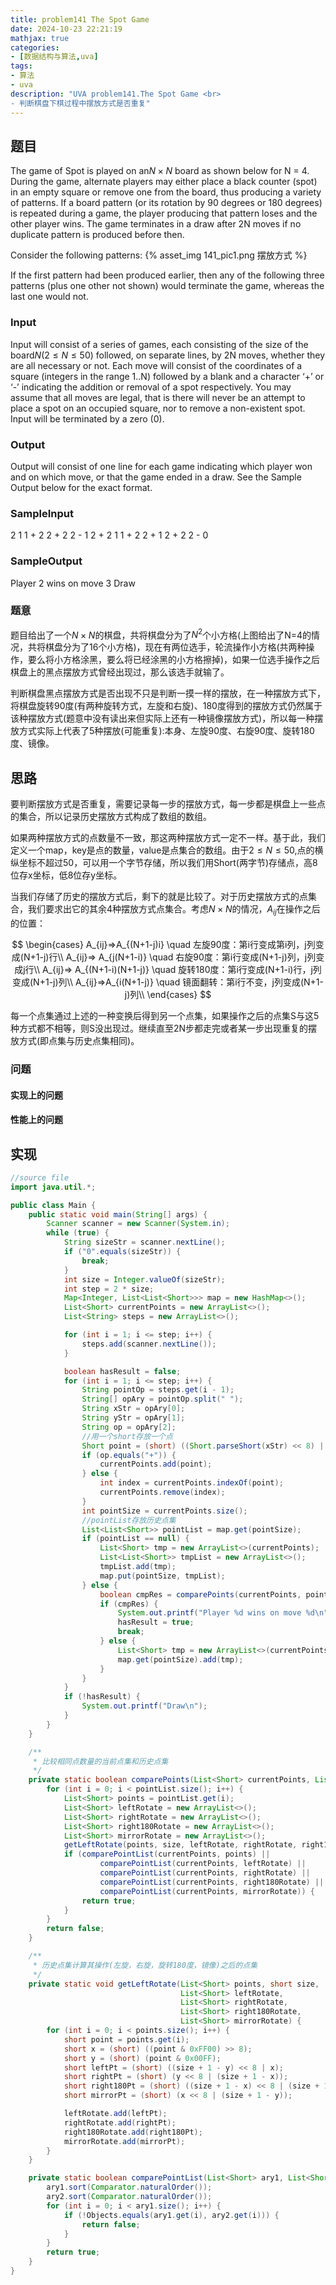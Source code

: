 ```yaml
---
title: problem141 The Spot Game
date: 2024-10-23 22:21:19
mathjax: true
categories:
- [数据结构与算法,uva]
tags:
- 算法
- uva
description: "UVA problem141.The Spot Game <br>
- 判断棋盘下棋过程中摆放方式是否重复"
---
```


## 题目

The game of Spot is played on an$N \times N$ board as shown below for N = 4. During the game, alternate players may either place a black counter (spot) in an empty square or remove one from the board, thus producing a variety of patterns. If a board pattern (or its rotation by 90 degrees or 180 degrees) is repeated during a game, the player producing that pattern loses and the other player wins. The game terminates in a draw after 2N moves if no duplicate pattern is produced before then.

Consider the following patterns:
{% asset_img 141_pic1.png 摆放方式 %}

If the first pattern had been produced earlier, then any of the following three patterns (plus one other not shown) would terminate the game, whereas the last one would not.

### Input

Input will consist of a series of games, each consisting of the size of the board$N(2\leq N \leq 50)$ followed, on separate lines, by 2N moves, whether they are all necessary or not. Each move will consist of the coordinates of a square (integers in the range 1..N) followed by a blank and a character ‘+’ or ‘-’ indicating the addition or removal of a spot respectively. You may assume that all moves are legal, that is there will never be an attempt to place a spot on an occupied square, nor to remove a non-existent spot. Input will be terminated by a zero (0).

### Output

Output will consist of one line for each game indicating which player won and on which move, or that the game ended in a draw. See the Sample Output below for the exact format.

### SampleInput

2
1 1 +
2 2 +
2 2 -
1 2 +
2
1 1 +
2 2 +
1 2 +
2 2 -
0

### SampleOutput

Player 2 wins on move 3
Draw

### 题意

题目给出了一个$N \times N$的棋盘，共将棋盘分为了$N^2$个小方格(上图给出了N=4的情况，共将棋盘分为了16个小方格)，现在有两位选手，轮流操作小方格(共两种操作，要么将小方格涂黑，要么将已经涂黑的小方格擦掉)，如果一位选手操作之后棋盘上的黑点摆放方式曾经出现过，那么该选手就输了。

判断棋盘黑点摆放方式是否出现不只是判断一摸一样的摆放，在一种摆放方式下，将棋盘旋转90度(有两种旋转方式，左旋和右旋)、180度得到的摆放方式仍然属于该种摆放方式(题意中没有读出来但实际上还有一种镜像摆放方式)，所以每一种摆放方式实际上代表了5种摆放(可能重复):本身、左旋90度、右旋90度、旋转180度、镜像。

## 思路

要判断摆放方式是否重复，需要记录每一步的摆放方式，每一步都是棋盘上一些点的集合，所以记录历史摆放方式构成了数组的数组。

如果两种摆放方式的点数量不一致，那这两种摆放方式一定不一样。基于此，我们定义一个map，key是点的数量，value是点集合的数组。由于$2\leq N \leq50$,点的横纵坐标不超过50，可以用一个字节存储，所以我们用Short(两字节)存储点，高8位存x坐标，低8位存y坐标。

当我们存储了历史的摆放方式后，剩下的就是比较了。对于历史摆放方式的点集合，我们要求出它的其余4种摆放方式点集合。考虑$N\times N$的情况，$A_{ij}$在操作之后的位置：

$$
\begin{cases}
A_{ij}=>A_{(N+1-j)i} \quad 左旋90度：第i行变成第i列，j列变成(N+1-j)行\\
A_{ij}=> A_{j(N+1-i)} \quad 右旋90度：第i行变成(N+1-j)列，j列变成j行\\
A_{ij}=> A_{(N+1-i)(N+1-j)} \quad 旋转180度：第i行变成(N+1-i)行，j列变成(N+1-j)列\\
A_{ij}=>A_{i(N+1-j)} \quad 镜面翻转：第i行不变，j列变成(N+1-j)列\\
\end{cases}
$$

每一个点集通过上述的一种变换后得到另一个点集，如果操作之后的点集S与这5种方式都不相等，则S没出现过。继续直至2N步都走完或者某一步出现重复的摆放方式(即点集与历史点集相同)。

### 问题

#### 实现上的问题

#### 性能上的问题

## 实现

```JAVA .{line-numbers}
//source file
import java.util.*;

public class Main {
    public static void main(String[] args) {
        Scanner scanner = new Scanner(System.in);
        while (true) {
            String sizeStr = scanner.nextLine();
            if ("0".equals(sizeStr)) {
                break;
            }
            int size = Integer.valueOf(sizeStr);
            int step = 2 * size;
            Map<Integer, List<List<Short>>> map = new HashMap<>();
            List<Short> currentPoints = new ArrayList<>();
            List<String> steps = new ArrayList<>();

            for (int i = 1; i <= step; i++) {
                steps.add(scanner.nextLine());
            }

            boolean hasResult = false;
            for (int i = 1; i <= step; i++) {
                String pointOp = steps.get(i - 1);
                String[] opAry = pointOp.split(" ");
                String xStr = opAry[0];
                String yStr = opAry[1];
                String op = opAry[2];
                //用一个short存放一个点
                Short point = (short) ((Short.parseShort(xStr) << 8) | Short.parseShort(yStr));
                if (op.equals("+")) {
                    currentPoints.add(point);
                } else {
                    int index = currentPoints.indexOf(point);
                    currentPoints.remove(index);
                }
                int pointSize = currentPoints.size();
                //pointList存放历史点集
                List<List<Short>> pointList = map.get(pointSize);
                if (pointList == null) {
                    List<Short> tmp = new ArrayList<>(currentPoints);
                    List<List<Short>> tmpList = new ArrayList<>();
                    tmpList.add(tmp);
                    map.put(pointSize, tmpList);
                } else {
                    boolean cmpRes = comparePoints(currentPoints, pointList, (short) size);
                    if (cmpRes) {
                        System.out.printf("Player %d wins on move %d\n", i % 2 == 1 ? 2 : 1, i);
                        hasResult = true;
                        break;
                    } else {
                        List<Short> tmp = new ArrayList<>(currentPoints);
                        map.get(pointSize).add(tmp);
                    }
                }
            }
            if (!hasResult) {
                System.out.printf("Draw\n");
            }
        }
    }

    /**
     * 比较相同点数量的当前点集和历史点集
     */
    private static boolean comparePoints(List<Short> currentPoints, List<List<Short>> pointList, short size) {
        for (int i = 0; i < pointList.size(); i++) {
            List<Short> points = pointList.get(i);
            List<Short> leftRotate = new ArrayList<>();
            List<Short> rightRotate = new ArrayList<>();
            List<Short> right180Rotate = new ArrayList<>();
            List<Short> mirrorRotate = new ArrayList<>();
            getLeftRotate(points, size, leftRotate, rightRotate, right180Rotate, mirrorRotate);
            if (comparePointList(currentPoints, points) ||
                    comparePointList(currentPoints, leftRotate) ||
                    comparePointList(currentPoints, rightRotate) ||
                    comparePointList(currentPoints, right180Rotate) ||
                    comparePointList(currentPoints, mirrorRotate)) {
                return true;
            }
        }
        return false;
    }

    /**
     * 历史点集计算其操作(左旋，右旋，旋转180度，镜像)之后的点集
     */
    private static void getLeftRotate(List<Short> points, short size,
                                      List<Short> leftRotate,
                                      List<Short> rightRotate,
                                      List<Short> right180Rotate,
                                      List<Short> mirrorRotate) {
        for (int i = 0; i < points.size(); i++) {
            short point = points.get(i);
            short x = (short) ((point & 0xFF00) >> 8);
            short y = (short) (point & 0x00FF);
            short leftPt = (short) ((size + 1 - y) << 8 | x);
            short rightPt = (short) (y << 8 | (size + 1 - x));
            short right180Pt = (short) ((size + 1 - x) << 8 | (size + 1 - y));
            short mirrorPt = (short) (x << 8 | (size + 1 - y));

            leftRotate.add(leftPt);
            rightRotate.add(rightPt);
            right180Rotate.add(right180Pt);
            mirrorRotate.add(mirrorPt);
        }
    }

    private static boolean comparePointList(List<Short> ary1, List<Short> ary2) {
        ary1.sort(Comparator.naturalOrder());
        ary2.sort(Comparator.naturalOrder());
        for (int i = 0; i < ary1.size(); i++) {
            if (!Objects.equals(ary1.get(i), ary2.get(i))) {
                return false;
            }
        }
        return true;
    }
}
```
